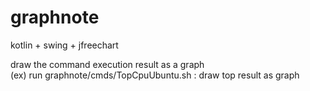 # graphnote

kotlin + swing + jfreechart

draw the command execution result as a graph<br>
(ex) run graphnote/cmds/TopCpuUbuntu.sh : draw top result as graph

